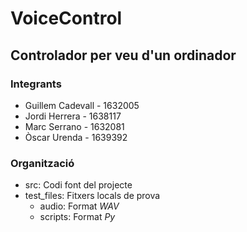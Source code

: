 # VoiceControl
## Controlador per veu d'un ordinador

### Integrants
- Guillem Cadevall - 1632005
- Jordi Herrera - 1638117 
- Marc Serrano - 1632081
- Òscar Urenda - 1639392

### Organització
- src: Codi font del projecte
- test_files: Fitxers locals de prova
  - audio: Format _WAV_
  - scripts: Format _Py_
